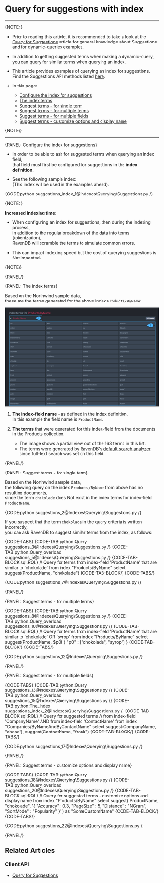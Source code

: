 # Query for suggestions with index

---

{NOTE: }

* Prior to reading this article, it is recommended to take a look at the 
  [Query for Suggestions](../../client-api/session/querying/how-to-work-with-suggestions) 
  article for general knowledge about Suggestions and for dynamic-queries examples.  

* In addition to getting suggested terms when making a dynamic-query,  
  you can query for similar terms when querying an index.
  
* This article provides examples of querying an index for suggestions.  
  Find the Suggestions API methods listed [here](../../client-api/session/querying/how-to-work-with-suggestions#syntax).

* In this page:

    * [Configure the index for suggestions](../../indexes/querying/suggestions#configure-the-index-for-suggestions)
    * [The index terms](../../indexes/querying/suggestions#the-index-terms)
    * [Suggest terms - for single term](../../indexes/querying/suggestions#suggest-terms---for-single-term)
    * [Suggest terms - for multiple terms](../..//indexes/querying/suggestions#suggest-terms---for-multiple-terms)
    * [Suggest terms - for multiple fields](../..//indexes/querying/suggestions#suggest-terms---for-multiple-fields)
    * [Suggest terms - customize options and display name](../..//indexes/querying/suggestions#suggest-terms---customize-options-and-display-name)

{NOTE/}

---

{PANEL: Configure the index for suggestions}

* In order to be able to ask for suggested terms when querying an index field,  
  that field must first be configured for suggestions in the **index definition**.

* See the following sample index:  
  (This index will be used in the examples ahead).

{CODE:python suggestions_index_1@Indexes\Querying\Suggestions.py /}

{NOTE: }

**Increased indexing time**:

* When configuring an index for suggestions, then during the indexing process,  
  in addition to the regular breakdown of the data into terms (tokenization),  
  RavenDB will scramble the terms to simulate common errors.

* This can impact indexing speed but the cost of querying suggestions is Not impacted.

{NOTE/}

{PANEL/}

{PANEL: The index terms}
 
Based on the Northwind sample data,  
these are the terms generated for the above index `Products/ByName`:

![Figure 1. Index terms](images/index-terms.png "Terms generated for index Products/ByName")

1. **The index-field name** - as defined in the index definition.   
   In this example the field name is `ProductName`.

2. **The terms** that were generated for this index-field from the documents in the Products collection.  
   * The image shows a partial view out of the 163 terms in this list.  
   * The terms were generated by RavenDB's [default search analyzer](../../indexes/using-analyzers#ravendb) since full-text search was set on this field.  

{PANEL/}

{PANEL: Suggest terms - for single term}

Based on the Northwind sample data,  
the following query on the index `Products/ByName` from above has no resulting documents,  
since the term `chokolade` does Not exist in the index terms for index-field `ProductName`.

{CODE:python suggestions_2@Indexes\Querying\Suggestions.py /}

If you suspect that the term `chokolade` in the query criteria is written incorrectly,  
you can ask RavenDB to suggest similar terms from the index, as follows:

{CODE-TABS}
{CODE-TAB:python:Query suggestions_3@Indexes\Querying\Suggestions.py /}
{CODE-TAB:python:Query_overload suggestions_5@Indexes\Querying\Suggestions.py /}
{CODE-TAB-BLOCK:sql:RQL}
// Query for terms from index-field 'ProductName' that are similar to 'chokolade'
from index "Products/ByName" 
select suggest(ProductName, "chokolade")
{CODE-TAB-BLOCK/}
{CODE-TABS/}

{CODE:python suggestions_7@Indexes\Querying\Suggestions.py /}

{PANEL/}

{PANEL: Suggest terms - for multiple terms}

{CODE-TABS}
{CODE-TAB:python:Query suggestions_8@Indexes\Querying\Suggestions.py /}
{CODE-TAB:python:Query_overload suggestions_10@Indexes\Querying\Suggestions.py /}
{CODE-TAB-BLOCK:sql:RQL}
// Query for terms from index-field 'ProductName' that are similar to 'chokolade' OR 'syrop'
from index "Products/ByName" select suggest(ProductName, $p0)
{ "p0" : ["chokolade", "syrop"] }
{CODE-TAB-BLOCK/}
{CODE-TABS/}

{CODE:python suggestions_12@Indexes\Querying\Suggestions.py /}

{PANEL/}

{PANEL: Suggest terms - for multiple fields}

{CODE-TABS}
{CODE-TAB:python:Query suggestions_13@Indexes\Querying\Suggestions.py /}
{CODE-TAB:python:Query_overload suggestions_15@Indexes\Querying\Suggestions.py /}
{CODE-TAB:python:The_index suggestions_index_2@Indexes\Querying\Suggestions.py /}
{CODE-TAB-BLOCK:sql:RQL}
// Query for suggested terms 
// from index-field 'CompanyName' AND from index-field 'ContactName'
from index "Companies/ByNameAndByContactName"
select suggest(CompanyName, "chese"), suggest(ContactName, "frank")
{CODE-TAB-BLOCK/}
{CODE-TABS/}

{CODE:python suggestions_17@Indexes\Querying\Suggestions.py /}

{PANEL/}

{PANEL: Suggest terms - customize options and display name}

{CODE-TABS}
{CODE-TAB:python:Query suggestions_18@Indexes\Querying\Suggestions.py /}
{CODE-TAB:python:Query_overload suggestions_20@Indexes\Querying\Suggestions.py /}
{CODE-TAB-BLOCK:sql:RQL}
// Query for suggested terms - customize options and display name
from index "Products/ByName"
select suggest(
    ProductName,
    "chokolade",
    '{ "Accuracy" : 0.3, "PageSize" : 5, "Distance" : "NGram", "SortMode" : "Popularity" }'
) as "SomeCustomName"
{CODE-TAB-BLOCK/}
{CODE-TABS/}

{CODE:python suggestions_22@Indexes\Querying\Suggestions.py /}

{PANEL/}

## Related Articles

### Client API

- [Query for Suggestions](../../client-api/session/querying/how-to-work-with-suggestions)
